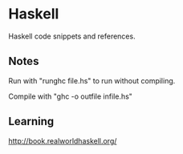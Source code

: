 # Haskell

Haskell code snippets and references.

## Notes

Run with "runghc file.hs" to run without compiling.

Compile with "ghc -o outfile infile.hs"

## Learning

http://book.realworldhaskell.org/